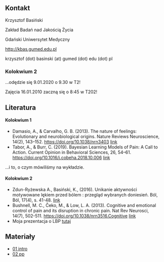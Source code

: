 ## Kontakt

Krzysztof Basiński

Zakład Badań nad Jakością Życia

Gdański Uniwersytet Medyczny

<http://kbas.gumed.edu.pl>

krzysztof (dot) basinski (at) gumed (dot) edu (dot) pl

### Kolokwium 2

...odędzie się 9.01.2020 o 9.30 w T2!

Zajęcia 16.01.2010 zaczną się o 8:45 w T202!



## Literatura


#### Kolokwium 1

- Damasio, A., & Carvalho, G. B. (2013). The nature of feelings: Evolutionary and neurobiological origins. Nature Reviews Neuroscience, 14(2), 143–152. https://doi.org/10.1038/nrn3403 [link](https://www.researchgate.net/profile/Gil_Carvalho/publication/234161523_OPINION_The_nature_of_feelings_evolutionary_and_neurobiological_origins/links/569581c508ae820ff074c699/OPINION-The-nature-of-feelings-evolutionary-and-neurobiological-origins.pdf)
- Tabor, A., & Burr, C. (2019). Bayesian Learning Models of Pain: A Call to Action. Current Opinion in Behavioral Sciences, 26, 54–61. https://doi.org/10.1016/j.cobeha.2018.10.006 [link](https://www.sciencedirect.com/science/article/pii/S2352154618300810)

...i to, o czym mówiliśmy na wykładzie.

#### Kolokwium 2

- Zdun-Ryżewska A., Basiński, K., (2016).  Unikanie aktywności motywowane lękiem przed bólem : przegląd wybranych doniesień. Ból,  Ból, 17(4), s. 41-48. [link](https://bolczasopismo.pl/resources/html/article/details?id=143402)
- Bushnell, M. C., Čeko, M., & Low, L. A. (2013). Cognitive and emotional control of pain and its disruption in chronic pain. Nat Rev Neurosci, 14(7), 502-511. https://doi.org/10.1038/nrn3516.Cognitive [link](https://www.ncbi.nlm.nih.gov/pmc/articles/PMC4465351/)
- Moja prezentacja o LBP [tutaj](lbp.pdf)

## Materiały

- [01 intro](01_intro.html)
- [02 pp](02_pp.html)